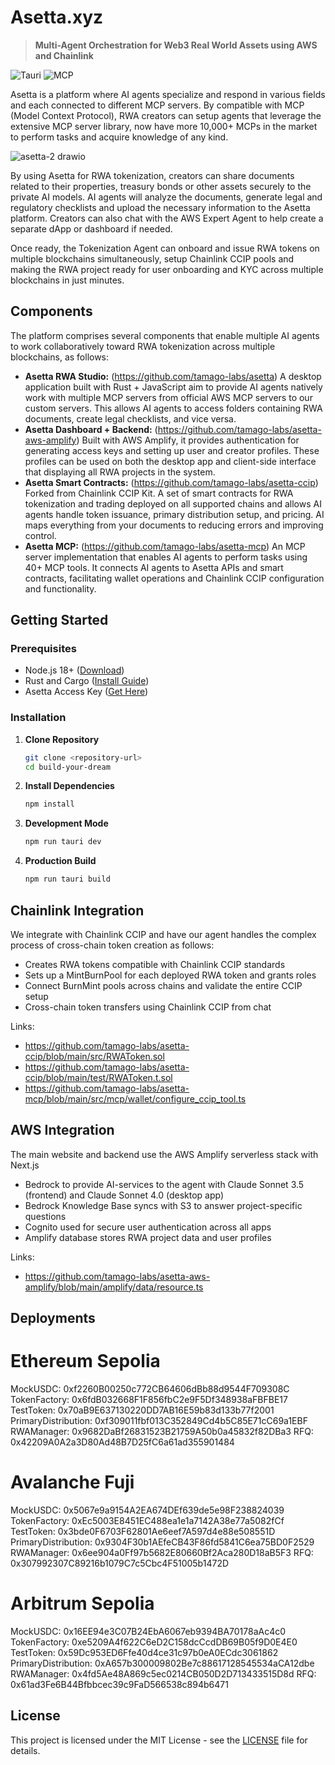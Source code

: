 # Asetta.xyz

> **Multi-Agent Orchestration for Web3 Real World Assets using AWS and Chainlink**

![Tauri](https://img.shields.io/badge/Tauri-2+-24C8DB?logo=tauri)
![MCP](https://img.shields.io/badge/MCP-Protocol-purple)

Asetta is a platform where AI agents specialize and respond in various fields and each connected to different MCP servers. By compatible with MCP (Model Context Protocol), RWA creators can setup agents that leverage the extensive MCP server library, now have more 10,000+ MCPs in the market to perform tasks and acquire knowledge of any kind.

![asetta-2 drawio](https://github.com/user-attachments/assets/65bb4221-83b9-4b99-b422-8eaf65999c96)

By using Asetta for RWA tokenization, creators can share documents related to their properties, treasury bonds or other assets securely to the private AI models. AI agents will analyze the documents, generate legal and regulatory checklists and upload the necessary information to the Asetta platform. Creators can also chat with the AWS Expert Agent to help create a separate dApp or dashboard if needed. 

Once ready, the Tokenization Agent can onboard and issue RWA tokens on multiple blockchains simultaneously, setup Chainlink CCIP pools and making the RWA project ready for user onboarding and KYC across multiple blockchains in just minutes.

## Components

The platform comprises several components that enable multiple AI agents to work collaboratively toward RWA tokenization across multiple blockchains, as follows:

- **Asetta RWA Studio:** (https://github.com/tamago-labs/asetta) A desktop application built with Rust + JavaScript aim to provide AI agents natively work with multiple MCP servers from official AWS MCP servers to our custom servers. This allows AI agents to access folders containing RWA documents, create legal checklists, and vice versa.
- **Asetta Dashboard + Backend:** (https://github.com/tamago-labs/asetta-aws-amplify) Built with AWS Amplify, it provides authentication for generating access keys and setting up user and creator profiles. These profiles can be used on both the desktop app and client-side interface that displaying all RWA projects in the system.
- **Asetta Smart Contracts:** (https://github.com/tamago-labs/asetta-ccip) Forked from Chainlink CCIP Kit. A set of smart contracts for RWA tokenization and trading deployed on all supported chains and allows AI agents handle token issuance, primary distribution setup, and pricing. AI maps everything from your documents to reducing errors and improving control.
- **Asetta MCP:** (https://github.com/tamago-labs/asetta-mcp) An MCP server implementation that enables AI agents to perform tasks using 40+ MCP tools. It connects AI agents to Asetta APIs and smart contracts, facilitating wallet operations and Chainlink CCIP configuration and functionality.

## Getting Started

### **Prerequisites**
- Node.js 18+ ([Download](https://nodejs.org/))
- Rust and Cargo ([Install Guide](https://rustup.rs/))
- Asetta Access Key ([Get Here](https://www.asetta.xyz/))

### **Installation**

1. **Clone Repository**
   ```bash
   git clone <repository-url>
   cd build-your-dream
   ```

2. **Install Dependencies**
   ```bash
   npm install
   ```

3. **Development Mode**
   ```bash
   npm run tauri dev
   ```

4. **Production Build**
   ```bash
   npm run tauri build
   ```
 
## Chainlink Integration

We integrate with Chainlink CCIP and have our agent handles the complex process of cross-chain token creation as follows:

- Creates RWA tokens compatible with Chainlink CCIP standards
- Sets up a MintBurnPool for each deployed RWA token and grants roles
- Connect BurnMint pools across chains and validate the entire CCIP setup
- Cross-chain token transfers using Chainlink CCIP from chat

Links:
- https://github.com/tamago-labs/asetta-ccip/blob/main/src/RWAToken.sol
- https://github.com/tamago-labs/asetta-ccip/blob/main/test/RWAToken.t.sol
- https://github.com/tamago-labs/asetta-mcp/blob/main/src/mcp/wallet/configure_ccip_tool.ts

## AWS Integration

The main website and backend use the AWS Amplify serverless stack with Next.js
- Bedrock to provide AI-services to the agent with Claude Sonnet 3.5 (frontend) and Claude Sonnet 4.0 (desktop app)
- Bedrock Knowledge Base syncs with S3 to answer project-specific questions
- Cognito used for secure user authentication across all apps
- Amplify database stores RWA project data and user profiles

Links:
- https://github.com/tamago-labs/asetta-aws-amplify/blob/main/amplify/data/resource.ts

## Deployments

Ethereum Sepolia
================================================

MockUSDC: 0xf2260B00250c772CB64606dBb88d9544F709308C
TokenFactory: 0x6fdB032668F1F856fbC2e9F5Df348938aFBFBE17
TestToken: 0x70aB9E637130220DD7AB16E59b83d133b77f2001
PrimaryDistribution: 0xf309011fbf013C352849Cd4b5C85E71cC69a1EBF
RWAManager: 0x9682DaBf26831523B21759A50b0a45832f82DBa3
RFQ: 0x42209A0A2a3D80Ad48B7D25fC6a61ad355901484


Avalanche Fuji
================================================

MockUSDC: 0x5067e9a9154A2EA674DEf639de5e98F238824039
TokenFactory: 0xEc5003E8451EC488ea1e1a7142A38e77a5082fCf
TestToken: 0x3bde0F6703F62801Ae6eef7A597d4e88e508551D
PrimaryDistribution: 0x9304F30b1AEfeCB43F86fd5841C6ea75BD0F2529
RWAManager: 0x6ee904a0Ff97b5682E80660Bf2Aca280D18aB5F3
RFQ: 0x307992307C89216b1079C7c5Cbc4F51005b1472D

Arbitrum Sepolia
================================================

MockUSDC: 0x16EE94e3C07B24EbA6067eb9394BA70178aAc4c0
TokenFactory: 0xe5209A4f622C6eD2C158dcCcdDB69B05f9D0E4E0
TestToken: 0x59Dc953ED6Ffe40d4ce31c97b0eA0ECdc3061862
PrimaryDistribution: 0xA657b300009802Be7c88617128545534aCA12dbe
RWAManager: 0x4fd5Ae48A869c5ec0214CB050D2D713433515D8d
RFQ: 0x61ad3Fe6B44Bfbbcec39c9FaD566538c894b6471

## License

This project is licensed under the MIT License - see the [LICENSE](LICENSE) file for details.
  
